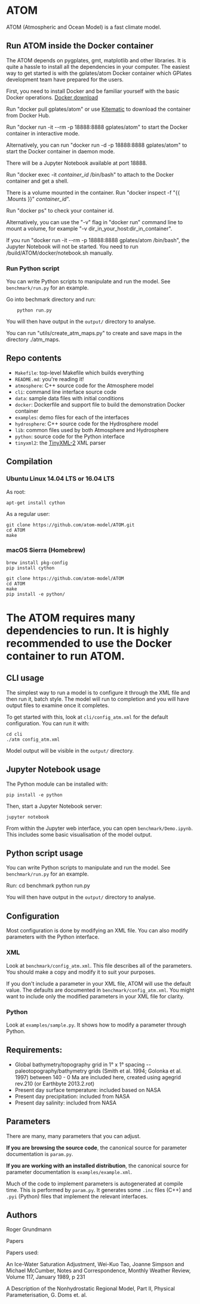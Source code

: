 # ATOM

ATOM (Atmospheric and Ocean Model) is a fast climate model.

## Run ATOM inside the Docker container

The ATOM depends on pygplates, gmt, matplotlib and other libraries. It is quite a hassle to install all the dependencies in your computer. The easiest way to get started is with the gplates/atom Docker container which GPlates development team have prepared for the users. 

First, you need to install Docker and be familiar yourself with the basic Docker operations. [Docker download](https://www.docker.com/community-edition) 

Run "docker pull gplates/atom" or use [Kitematic](https://kitematic.com/) to download the container from Docker Hub.

Run "docker run -it --rm -p 18888:8888 gplates/atom" to start the Docker container in interactive mode.

Alternatively, you can run "docker run -d -p 18888:8888 gplates/atom" to start the Docker container in daemon mode.

There will be a Jupyter Notebook available at port 18888.

Run "docker exec -it *container_id* /bin/bash" to attach to the Docker container and get a shell.

There is a volume mounted in the container. Run "docker inspect -f "{{ .Mounts }}" *container_id*".

Run "docker ps" to check your container id.

Alternatively, you can use the "-v" flag in "docker run" command line to mount a volume, for example "-v dir_in_your_host:dir_in_container".

If you run "docker run -it --rm -p 18888:8888 gplates/atom /bin/bash", the Jupyter Notebook will not be started. You need to run /build/ATOM/docker/notebook.sh manually. 

### Run Python script

You can write Python scripts to manipulate and run the model. See `benchmark/run.py` for an example.

Go into bechmark directory and run:

        python run.py

You will then have output in the `output/` directory to analyse.

You can run "utils/create_atm_maps.py" to create and save maps in the directory ./atm_maps.

## Repo contents

* `Makefile`: top-level Makefile which builds everything
* `README.md`: you're reading it!
* `atmosphere`: C++ source code for the Atmosphere model
* `cli`: command line interface source code
* `data`: sample data files with initial conditions
* `docker`: Dockerfile and support file to build the demonstration Docker container
* `examples`: demo files for each of the interfaces
* `hydrosphere`: C++ source code for the Hydrosphere model
* `lib`: common files used by both Atmosphere and Hydrosphere
* `python`: source code for the Python interface
* `tinyxml2`: the [TinyXML-2](http://www.grinninglizard.com/tinyxml2/) XML parser

## Compilation

### Ubuntu Linux 14.04 LTS or 16.04 LTS

As root:

    apt-get install cython

As a regular user:

    git clone https://github.com/atom-model/ATOM.git
    cd ATOM
    make

### macOS Sierra (Homebrew)

    brew install pkg-config
    pip install cython

    git clone https://github.com/atom-model/ATOM
    cd ATOM
    make
    pip install -e python/

# The ATOM requires many dependencies to run. It is highly recommended to use the Docker container to run ATOM.

## CLI usage

The simplest way to run a model is to configure it through the XML file and then run it, batch style. The model will run to completion and you will have output files to examine once it completes.

To get started with this, look at `cli/config_atm.xml` for the default configuration. You can run it with:

    cd cli
    ./atm config_atm.xml

Model output will be visible in the `output/` directory.

## Jupyter Notebook usage

The Python module can be installed with:

    pip install -e python

Then, start a Jupyter Notebook server:

    jupyter notebook

From within the Jupyter web interface, you can open `benchmark/Demo.ipynb`. This includes some basic visualisation of the model output.

## Python script usage

You can write Python scripts to manipulate and run the model. See `benchmark/run.py` for an example.

Run:
    cd benchmark
    python run.py

You will then have output in the `output/` directory to analyse.

## Configuration

Most configuration is done by modifying an XML file. You can also modify parameters with the Python interface.

### XML

Look at `benchmark/config_atm.xml`. This file describes all of the parameters. You should make a copy and modify it to suit your purposes.

If you don't include a parameter in your XML file, ATOM will use the default value. The defaults are documented in `benchmark/config_atm.xml`. You might want to include only the modified parameters in your XML file for clarity.

### Python

Look at `examples/sample.py`. It shows how to modify a parameter through Python.

## Requirements:

* Global bathymetry/topography grid in 1° x 1° spacing -- paleotopography/bathymetry grids (Smith et al. 1994; Golonka et al. 1997) between 140 - 0 Ma are included here, created using agegrid rev.210 (or Earthbyte 2013.2.rot)
* Present day surface temperature: included based on NASA
* Present day precipitation: included from NASA
* Present day salinity: included from NASA



## Parameters

There are many, many parameters that you can adjust.

**If you are browsing the source code**, the canonical source for parameter documentation is `param.py`. 

**If you are working with an installed distribution**, the canonical source for parameter documentation is `examples/example.xml`.

Much of the code to implement parameters is autogenerated at compile time. This is performed by `param.py`. It generates some `.inc` files (C++) and `.pyi` (Python) files that implement the relevant interfaces.

## Authors

Roger Grundmann

Papers

Papers used:

An Ice-Water Saturation Adjustment, Wei-Kuo Tao, Joanne Simpson and Michael McCumber, Notes and Correspondence, Monthly Weather Review, Volume 117, January  1989, p 231

A Description of the Nonhydrostatic Regional Model, Part II, Physical Parameterisation, G. Doms et. al.
